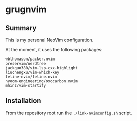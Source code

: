 # grugnvim

## Summary

This is my personal NeoVim configuration.

At the moment, it uses the following packages:

```
wbthomason/packer.nvim
preservim/nerdtree
jackguo380/vim-lsp-cxx-highlight
liuchengxu/vim-which-key
feline-nvim/feline.nvim
nyoom-engineering/oxocarbon.nvim
mhinz/vim-startify
```

## Installation

From the repository root run the `./link-nvimconfig.sh` script.
